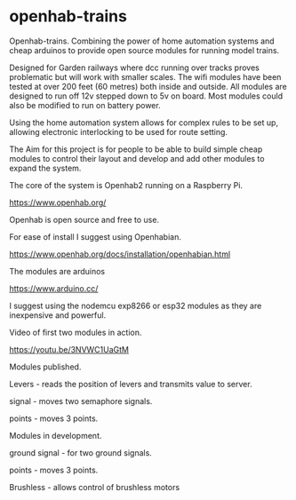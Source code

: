# openhab-trains
Openhab-trains.  Combining the power of home automation systems and cheap arduinos to provide open source modules for running model trains.

Designed for Garden railways where dcc running over tracks proves problematic but will work with smaller scales.  The wifi modules have been 
tested at over 200 feet (60 metres) both inside and outside.
All modules are designed to run off 12v stepped down to 5v on board.   Most modules could also be modified to run on battery power.

Using the home automation system allows for complex rules to be set up, allowing electronic interlocking to be used for route setting. 

The Aim for this project is for people to be able to build simple cheap modules to control their layout and develop and add other modules 
to expand the system.



The core of the system is Openhab2 running on a Raspberry Pi. 

https://www.openhab.org/

Openhab is open source and free to use.

For ease of install I suggest using Openhabian.

https://www.openhab.org/docs/installation/openhabian.html



The modules are arduinos

https://www.arduino.cc/

I suggest using the nodemcu exp8266 or esp32 modules as they are inexpensive and powerful.



Video of first two modules in action.

https://youtu.be/3NVWC1UaGtM

Modules published.

Levers - reads the position of levers and transmits value to server.

signal - moves two semaphore signals.

points - moves 3 points.


Modules in development.


ground signal - for two ground signals.

points - moves 3 points.

Brushless - allows control of brushless motors

